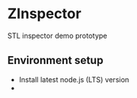 # ZInspector

STL inspector demo prototype

## Environment setup

* Install latest node.js (LTS) version
* 
